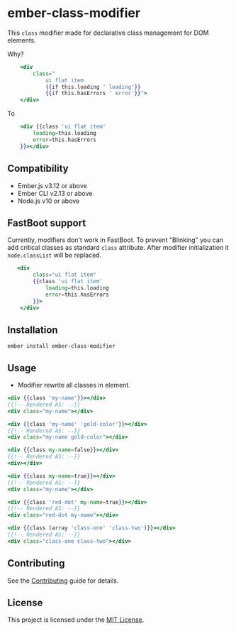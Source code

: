 ember-class-modifier
==============================================================================

This `class` modifier made for declarative class management for DOM elements.

Why?

```hbs
    <div 
        class="
            ui flat item 
            {{if this.loading ' loading'}} 
            {{if this.hasErrors ' error'}}">
    </div>
```
To
```hbs
    <div {{class 'ui flat item'
        loading=this.loading
        error=this.hasErrors
    }}></div>
```

Compatibility
------------------------------------------------------------------------------

* Ember.js v3.12 or above
* Ember CLI v2.13 or above
* Node.js v10 or above

FastBoot support
------------------------------------------------------------------------------

Currently, modifiers don't work in FastBoot. To prevent "Blinking" you can add critical classes as standard `class` attribute. After modifier initialization it `node.classList` will be replaced.

```hbs
   <div 
        class="ui flat item"
        {{class 'ui flat item'
            loading=this.loading
            error=this.hasErrors
        }}>
    </div>
```

Installation
------------------------------------------------------------------------------

```
ember install ember-class-modifier
```

Usage
------------------------------------------------------------------------------

* Modifier rewrite all classes in element.

```hbs
<div {{class 'my-name'}}></div>
{{!-- Rendered AS: --}}
<div class="my-name"></div>
```

```hbs
<div {{class 'my-name' 'gold-color'}}></div>
{{!-- Rendered AS: --}}
<div class="my-name gold-color"></div>
```

```hbs
<div {{class my-name=false}}></div>
{{!-- Rendered AS: --}}
<div></div>
```
```hbs
<div {{class my-name=true}}></div>
{{!-- Rendered AS: --}}
<div class="my-name"></div>
```
```hbs
<div {{class 'red-dot' my-name=true}}></div>
{{!-- Rendered AS: --}}
<div class="red-dot my-name"></div>
```
```hbs
<div {{class (array 'class-one' 'class-two')}}></div>
{{!-- Rendered AS: --}}
<div class="class-one class-two"></div>
```


Contributing
------------------------------------------------------------------------------

See the [Contributing](CONTRIBUTING.md) guide for details.


License
------------------------------------------------------------------------------

This project is licensed under the [MIT License](LICENSE.md).
